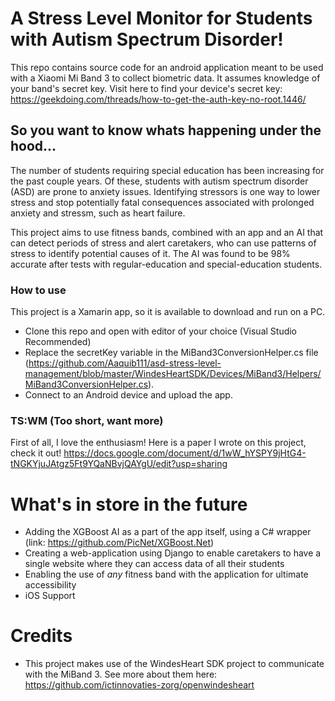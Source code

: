 
# A Stress Level Monitor for Students with Autism Spectrum Disorder!

This repo contains source code for an android application meant to be used with a Xiaomi Mi Band 3 to collect biometric data. It assumes knowledge of your band's secret key. Visit here to find your device's secret key: https://geekdoing.com/threads/how-to-get-the-auth-key-no-root.1446/

## So you want to know whats happening under the hood...
The number of students requiring special education has been increasing for the past couple years. Of these, students with autism spectrum disorder (ASD) are prone to anxiety issues. Identifying stressors is one way to lower stress and stop potentially fatal consequences associated with prolonged anxiety and stressm, such as heart failure.

This project aims to use fitness bands, combined with an app and an AI that can detect periods of stress and alert caretakers, who can use patterns of stress to identify potential causes of it. The AI was found to be 98% accurate after tests with regular-education and special-education students.

### How to use
This project is a Xamarin app, so it is available to download and run on a PC. 
- Clone this repo and open with editor of your choice (Visual Studio Recommended)
- Replace the secretKey variable in the MiBand3ConversionHelper.cs file (https://github.com/Aaquib111/asd-stress-level-management/blob/master/WindesHeartSDK/Devices/MiBand3/Helpers/MiBand3ConversionHelper.cs).
- Connect to an Android device and upload the app.

### TS:WM (Too short, want more)
First of all, I love the enthusiasm! Here is a paper I wrote on this project, check it out! https://docs.google.com/document/d/1wW_hYSPY9jHtG4-tNGKYjuJAtgz5Ft9YQaNBvjQAYgU/edit?usp=sharing

# What's in store in the future
- Adding the XGBoost AI as a part of the app itself, using a C# wrapper (link: https://github.com/PicNet/XGBoost.Net)
- Creating a web-application using Django to enable caretakers to have a single website where they can access data of all their students
- Enabling the use of *any* fitness band with the application for ultimate accessibility
- iOS Support 

# Credits
- This project makes use of the WindesHeart SDK project to communicate with the MiBand 3. See more about them here: https://github.com/ictinnovaties-zorg/openwindesheart

